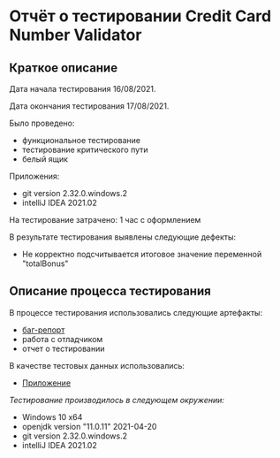 # Отчёт о тестировании **Credit Card Number Validator**

## Краткое описание

Дата начала тестирования 16/08/2021.

Дата окончания тестирования 17/08/2021.

Было проведено:

* функциональное тестирование
* тестирование критического пути
* белый ящик

Приложения:

* git version 2.32.0.windows.2
* intelliJ IDEA 2021.02

На тестирование затрачено: 1 час с оформлением

В результате тестирования выявлены следующие дефекты:
* Не корректно подсчитывается итоговое значение переменной "totalBonus"

## Описание процесса тестирования

В процессе тестирования использовались следующие артефакты:
* [баг-репорт](https://github.com/greengrover/Precision/issues)
* работа с отладчиком
* отчет о тестировании


В качестве тестовых данных использовались:

* [Приложение](https://github.com/greengrover/Precision/blob/master/src/Main.java)



*Тестирование производилось в следующем окружении:*
* Windows 10 х64
* openjdk version "11.0.11" 2021-04-20
* git version 2.32.0.windows.2
* intelliJ IDEA 2021.02

